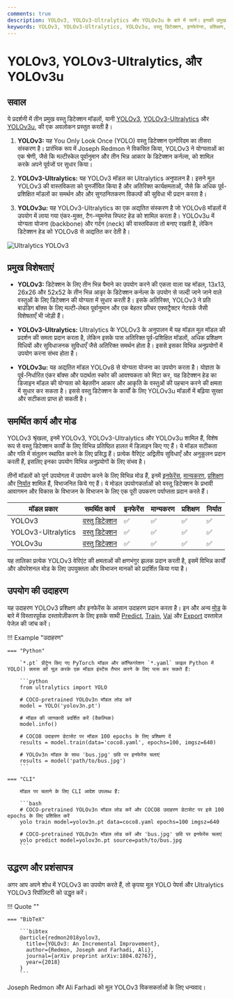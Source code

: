```yaml
---
comments: true
description: YOLOv3, YOLOv3-Ultralytics और YOLOv3u के बारे में जानें। इनकी प्रमुख विशेषताएँ, उपयोग और वस्तु डिटेक्शन के लिए समर्थित कार्यों की जानकारी प्राप्त करें।
keywords: YOLOv3, YOLOv3-Ultralytics, YOLOv3u, वस्तु डिटेक्शन, इनफेरेन्स, प्रशिक्षण, Ultralytics
---
```


# YOLOv3, YOLOv3-Ultralytics, और YOLOv3u

## सवाल

ये प्रदर्शनी में तीन प्रमुख वस्तु डिटेक्शन मॉडलों, यानी [YOLOv3](https://pjreddie.com/darknet/yolo/), [YOLOv3-Ultralytics](https://github.com/ultralytics/yolov3) और [YOLOv3u](https://github.com/ultralytics/ultralytics), की एक अवलोकन प्रस्तुत करती है।

1. **YOLOv3:** यह You Only Look Once (YOLO) वस्तु डिटेक्शन एल्गोरिदम का तीसरा संस्करण है। प्रारंभिक रूप में Joseph Redmon ने विकसित किया, YOLOv3 ने योग्यताओं का एक श्रेणी, जैसे कि मल्टीस्केल पूर्वानुमान और तीन भिन्न आकार के डिटेक्शन कर्नल्स, को शामिल करके अपने पूर्वजों पर सुधार किया।

2. **YOLOv3-Ultralytics:** यह YOLOv3 मॉडल का Ultralytics अनुपालन है। इसने मूल YOLOv3 की वास्तविकता को पुनर्जीवित किया है और अतिरिक्त कार्यक्षमताओं, जैसे कि अधिक पूर्व-प्रशिक्षित मॉडलों का समर्थन और और सुगठनितकरण विकल्पों की सुविधा भी प्रदान करता है।

3. **YOLOv3u:** यह YOLOv3-Ultralytics का एक अद्यतित संस्करण है जो YOLOv8 मॉडलों में उपयोग में लाया गया एंकर-मुक्त, टैग-न्यूमनेस स्प्लिट हेड को शामिल करता है। YOLOv3u में योग्यता योजना (backbone) और गर्दन (neck) की वास्तविकता तो बनाए रखती है, लेकिन डिटेक्शन हेड को YOLOv8 से अद्यतित कर देती है।

![Ultralytics YOLOv3](https://raw.githubusercontent.com/ultralytics/assets/main/yolov3/banner-yolov3.png)

## प्रमुख विशेषताएं

- **YOLOv3:** डिटेक्शन के लिए तीन भिन्न पैमाने का उपयोग करने की एकता वाला यह मॉडल, 13x13, 26x26 और 52x52 के तीन भिन्न आकाृ के डिटेक्शन कर्नल्स के उपयोग से जल्दी जाने जाने वाले वस्तुओं के लिए डिटेक्शन की योग्यता में सुधार करती है। इसके अतिरिक्त, YOLOv3 ने प्रति बाउंडिग बॉक्स के लिए मल्टी-लेबल पूर्वानुमान और एक बेहतर फ़ीचर एक्सट्रैक्टर नेटवर्क जैसी विशेषताएँ भी जोड़ी हैं।

- **YOLOv3-Ultralytics:** Ultralytics के YOLOv3 के अनुपालन में यह मॉडल मूल मॉडल की प्रदर्शन की समता प्रदान करता है, लेकिन इसके पास अतिरिक्त पूर्व-प्रशिक्षित मॉडलों, अधिक प्रशिक्षण विधियों और सुविधाजनक सुविधाएँ जैसे अतिरिक्त समर्थन होता है। इससे इसका विभिन्न अनुप्रयोगों में उपयोग करना संभव होता है।

- **YOLOv3u:** यह अद्यतित मॉडल YOLOv8 से योग्यता योजना का उपयोग करता है। योज्ञता के पूर्व-निर्धारित एंकर बॉक्स और पदार्थता स्कोर की आवश्यकता को मिटा कर, यह डिटेक्शन हेड का डिजाइन मॉडल की योग्यता को बेहतरीन आकार और आकृति के वस्तुओं की पहचान करने की क्षमता में सुधार कर सकता है। इससे वस्तु डिटेक्शन के कार्यों के लिए YOLOv3u मॉडलों में बढ़िया सुरक्षा और सटीकता प्राप्त हो सकती है।

## समर्थित कार्य और मोड

YOLOv3 श्रृंखला, इनमें YOLOv3, YOLOv3-Ultralytics और YOLOv3u शामिल हैं, विशेष रूप से वस्तु डिटेक्शन कार्यों के लिए विभिन्न प्रतिष्ठित हालत में डिज़ाइन किए गए हैं। ये मॉडल सटीकता और गति में संतुलन स्थापित करने के लिए प्रसिद्ध हैं। प्रत्येक वैरिएंट अद्वितीय सुविधाएँ और अनुकूलन प्रदान करती हैं, इसलिए इनका उपयोग विभिन्न अनुप्रयोगों के लिए संभव है।

तीनों मॉडलों को पूर्ण उपयोगता में उपयोग करने के लिए विभिन्न मोड हैं, इनमें [इनफेरेंस](../modes/predict.md), [मान्यकरण](../modes/val.md), [प्रशिक्षण](../modes/train.md) और [निर्यात](../modes/export.md) शामिल हैं, विभाजनित किये गए हैं। ये मोडल उपयोगकर्ताओं को वस्तू डिटेक्शन के प्रभावी आवागमन और विकास के विभाजन के विभाजन के लिए एक पूरी उपकरण पर्याप्तता प्रदान करते हैं।

| मॉडल प्रकार        | समर्थित कार्य                        | इनफेरेंस | मान्यकरण | प्रशिक्षण | निर्यात |
|--------------------|--------------------------------------|----------|----------|-----------|---------|
| YOLOv3             | [वस्तु डिटेक्शन](../tasks/detect.md) | ✅        | ✅        | ✅         | ✅       |
| YOLOv3-Ultralytics | [वस्तु डिटेक्शन](../tasks/detect.md) | ✅        | ✅        | ✅         | ✅       |
| YOLOv3u            | [वस्तु डिटेक्शन](../tasks/detect.md) | ✅        | ✅        | ✅         | ✅       |

यह तालिका प्रत्येक YOLOv3 वेरिएंट की क्षमताओं की क्षणभंगुर झलक प्रदान करती है, इसमें विभिन्न कार्यों और ऑपरेशनल मोड के लिए उपयुक्तता और विभाजन मानकों को प्रदर्शित किया गया है।

## उपयोग की उदाहरण

यह उदाहरण YOLOv3 प्रशिक्षण और इनफेरेंस के आसान उदाहरण प्रदान करता है। इन और अन्य [मोड](../modes/index.md) के बारे में विस्तारपूर्वक दस्तावेज़ीकरण के लिए इसके साथी [Predict](../modes/predict.md),  [Train](../modes/train.md), [Val](../modes/val.md) और [Export](../modes/export.md) दस्तावेज़ पेजेज़ की जांच करें।

!!! Example "उदाहरण"

    === "Python"

        `*.pt` प्रीट्रेन किए गए PyTorch मॉडल और कॉन्फ़िगरेशन `*.yaml` फ़ाइल Python में YOLO() क्लास कों यूज़ करके एक मॉडल इंस्टेंस तैयार करने के लिए पास कर सकते हैं:

        ```python
        from ultralytics import YOLO

        # COCO-pretrained YOLOv3n मॉडल लोड करें
        model = YOLO('yolov3n.pt')

        # मॉडल की जानकारी प्रदर्शित करें (वैकल्पिक)
        model.info()

        # COCO8 उदाहरण डेटासेट पर मॉडल 100 epochs के लिए प्रशिक्षण दें
        results = model.train(data='coco8.yaml', epochs=100, imgsz=640)

        # YOLOv3n मॉडल के साथ 'bus.jpg' छवि पर इनफेरेंस चलाएं
        results = model('path/to/bus.jpg')
        ```

    === "CLI"

        मॉडल पर चलाने के लिए CLI आदेश उपलब्ध हैं:

        ```bash
        # COCO-pretrained YOLOv3n मॉडल लोड करें और COCO8 उदाहरण डेटासेट पर इसे 100 epochs के लिए प्रशिक्षित करें
        yolo train model=yolov3n.pt data=coco8.yaml epochs=100 imgsz=640

        # COCO-pretrained YOLOv3n मॉडल लोड करें और 'bus.jpg' छवि पर इनफेरेंस चलाएं
        yolo predict model=yolov3n.pt source=path/to/bus.jpg
        ```

## उद्धरण और प्रशंसापत्र

अगर आप अपने शोध में YOLOv3 का उपयोग करते हैं, तो कृपया मूल YOLO पेपर्स और Ultralytics YOLOv3 रिपॉज़िटरी को उद्धृत करें।

!!! Quote ""

    === "BibTeX"

        ```bibtex
        @article{redmon2018yolov3,
          title={YOLOv3: An Incremental Improvement},
          author={Redmon, Joseph and Farhadi, Ali},
          journal={arXiv preprint arXiv:1804.02767},
          year={2018}
        }
        ```

Joseph Redmon और Ali Farhadi को मूल YOLOv3 विकसकर्ताओं के लिए धन्यवाद।
